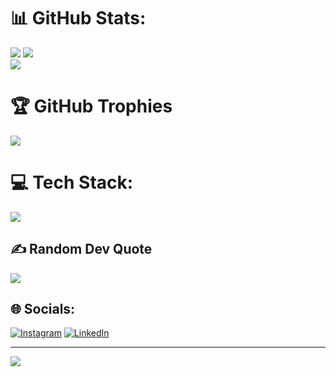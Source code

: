 # 📊 GitHub Stats:
![](https://github-readme-stats.vercel.app/api/top-langs/?username=cgrundman&theme=dark&hide_border=false&include_all_commits=false&count_private=false&layout=compact&hide=jupyter%20notebook)
![](https://github-readme-stats.vercel.app/api?username=cgrundman&theme=dark&hide_border=false&include_all_commits=false&count_private=false)<br/>
![](https://github-readme-streak-stats.herokuapp.com/?user=cgrundman&theme=dark&hide_border=false)<br/>

# 🏆 GitHub Trophies
![](https://github-profile-trophy.vercel.app/?username=cgrundman&theme=darkhub&no-frame=false&no-bg=false&margin-w=4)

# 💻 Tech Stack:
<p align="left">
  <a href="https://skillicons.dev">
    <img src="https://skillicons.dev/icons?i=python,opencv,pytorch,tensorflow,scikitlearn,matlab,c,cpp,arduino,raspberrypi,html,css,bootstrap,javascript,react,heroku,firebase,flask,django,mysql,sqlite,git,github,docker,selenium,pycharm,idea,vscode,eclipse,anaconda,windows,linux,debian" heigth="40"/>
  </a>
</p>

## ✍️ Random Dev Quote
![](https://quotes-github-readme.vercel.app/api?type=horizontal&theme=radical)

## 🌐 Socials:
[![Instagram](https://img.shields.io/badge/Instagram-%23E4405F.svg?logo=Instagram&logoColor=white)](https://instagram.com/ctgrundm) 
[![LinkedIn](https://img.shields.io/badge/LinkedIn-%230077B5.svg?logo=linkedin&logoColor=white)](https://linkedin.com/in/christian-grundman) 

---
[![](https://visitcount.itsvg.in/api?id=cgrundman&icon=0&color=0)](https://visitcount.itsvg.in)

<!-- Proudly created with GPRM ( https://gprm.itsvg.in ) -->
